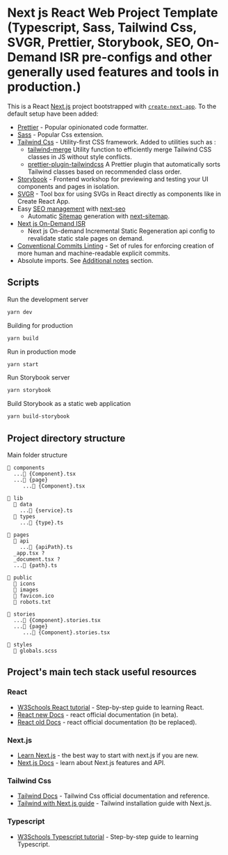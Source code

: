 # Next js React Web Project Template (Typescript, Sass, Tailwind Css, SVGR, Prettier, Storybook, SEO, On-Demand ISR pre-configs and other generally used features and tools in production.)

This is a React [Next.js](https://nextjs.org/) project bootstrapped
with [`create-next-app`](https://github.com/vercel/next.js/tree/canary/packages/create-next-app). To the default setup
have been added:

- [Prettier](https://prettier.io/) - Popular opinionated code formatter.
- [Sass](https://sass-lang.com/guide) - Popular Css extension.
- [Tailwind Css](https://tailwindcss.com/) - Utility-first CSS framework.
  Added to utilities such as :
    - [tailwind-merge](https://www.npmjs.com/package/tailwind-merge) Utility function to efficiently merge Tailwind CSS classes in JS without style conflicts.
    - [prettier-plugin-tailwindcss](https://www.npmjs.com/package/prettier-plugin-tailwindcss) A Prettier plugin that automatically sorts Tailwind classes based on recommended class order.
- [Storybook](https://storybook.js.org/) - Frontend workshop for previewing and testing your UI components and pages in isolation.
- [SVGR](https://react-svgr.com/) - Tool box for using SVGs in React directly as components like in Create React App.
- Easy [SEO management](https://developers.google.com/search/) with [next-seo](https://www.npmjs.com/package/next-seo)
    - Automatic [Sitemap](https://developers.google.com/search/docs/advanced/sitemaps/overview) generation with [next-sitemap](https://www.npmjs.com/package/next-sitemap).
- [Next js On-Demand ISR](https://nextjs.org/docs/basic-features/data-fetching/incremental-static-regeneration#on-demand-revalidation-beta)
    - Next js On-demand Incremental Static Regeneration api config to revalidate static stale pages on demand.
- [Conventional Commits Linting](https://www.conventionalcommits.org/en/v1.0.0/#summary) - Set of rules for enforcing
  creation of more human and machine-readable explicit commits.
- Absolute imports. See [Additional notes](#additional-notes-about-the-template) section.

## Scripts

Run the development server

```bash
yarn dev
```

Building for production

```bash
yarn build
```

Run in production mode

```bash
yarn start
```

Run Storybook server

```bash
yarn storybook
```

Build Storybook as a static web application

```bash
yarn build-storybook
```


## Project directory structure

Main folder structure

```
📂 components
  ...📄 {Component}.tsx
  ...📂 {page}
     ...📄 {Component}.tsx

📂 lib
  📂 data
    ...📄 {service}.ts
  📂 types
    ...📄 {type}.ts

📂 pages
  📂 api
    ...📄 {apiPath}.ts
  _app.tsx ?
  _document.tsx ?
  ...📄 {path}.ts

📂 public
  📂 icons
  📂 images
  📄 favicon.ico
  📄 robots.txt
  
📂 stories
  ...📄 {Component}.stories.tsx
  ...📂 {page}
     ...📄 {Component}.stories.tsx

📂 styles
  📄 globals.scss
```

## Project's main tech stack useful resources

### React

- [W3Schools React tutorial](https://www.w3schools.com/react) - Step-by-step guide to learning React.
- [React new Docs](https://beta.reactjs.org/learn) - react official documentation (in beta).
- [React old Docs](https://reactjs.org/docs) - react official documentation (to be replaced).

### Next.js

- [Learn Next.js](https://nextjs.org/learn) - the best way to start with next.js if you are new.
- [Next.js Docs](https://nextjs.org/docs) - learn about Next.js features and API.

### Tailwind Css

- [Tailwind Docs](https://tailwindcss.com/docs) - Tailwind Css official documentation and reference.
- [Tailwind with Next.js guide](https://tailwindcss.com/docs/guides/nextjs) - Tailwind installation guide with Next.js.

### Typescript

- [W3Schools Typescript tutorial](https://www.w3schools.com/typescript/) - Step-by-step guide to learning Typescript.
